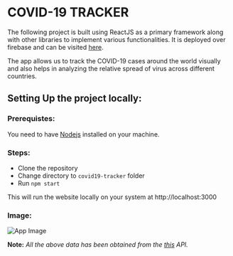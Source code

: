 # COVID-19 TRACKER

The following project is built using ReactJS as a primary framework along with other libraries
to implement various functionalities.
It is deployed over firebase and can be visited [here](https://covid19-tracker-40797.web.app).


The app allows us to track the COVID-19 cases around the world visually and also helps in analyzing 
the relative spread of virus across different countries.

## Setting Up the project locally:

### Prerequistes:

You need to have [Nodejs](https://nodejs.org/en/) installed on your machine.

### Steps:

- Clone the repository
- Change directory to `covid19-tracker` folder
- Run `npm start`

This will run the website locally on your system at http://localhost:3000

### Image:
![App Image](https://user-images.githubusercontent.com/65885804/127918229-0ff755b0-9d35-4e6a-bf49-9d94aed72bcb.png)

**Note:** *All the above data has been obtained from the [this](https://disease.sh/) API.*

